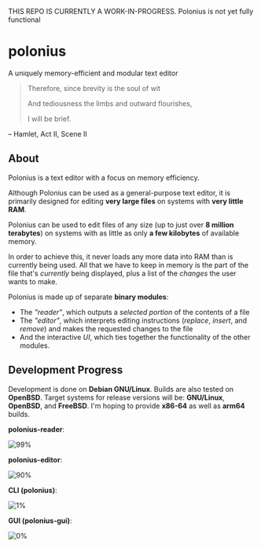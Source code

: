 THIS REPO IS CURRENTLY A WORK-IN-PROGRESS. Polonius is not yet fully functional

# polonius
A uniquely memory-efficient and modular text editor


> Therefore, since brevity is the soul of wit
> 
> And tediousness the limbs and outward flourishes,
> 
> I will be brief.
> 
  – Hamlet, Act II, Scene II

## About
Polonius is a text editor with a focus on memory efficiency.

Although Polonius can be used as a general-purpose text editor, it is primarily designed for editing **very large files** on systems with **very little RAM**.

Polonius can be used to edit files of any size (up to just over **8 million terabytes**) on systems with as little as only **a few kilobytes** of available memory.

In order to achieve this, it never loads any more data into RAM than is currently being used. All that we have to keep in memory is the part of the file that's *currently* being displayed, plus a list of the *changes* the user wants to make.

Polonius is made up of separate **binary modules**:
  - The *"reader"*, which outputs a *selected portion* of the contents of a file
  - The *"editor"*, which interprets editing instructions (*replace*, *insert*, and *remove*) and makes the requested changes to the file
  - And the interactive *UI*, which ties together the functionality of the other modules.


## Development Progress
Development is done on **Debian GNU/Linux**. Builds are also tested on **OpenBSD**. Target systems for release versions will be: **GNU/Linux**, **OpenBSD**, and **FreeBSD**. I'm hoping to provide **x86-64** as well as **arm64** builds.

**polonius-reader**:

  ![99%](https://progress-bar.dev/99)
  

**polonius-editor**:

  ![90%](https://progress-bar.dev/90)
  

**CLI (polonius)**:

  ![1%](https://progress-bar.dev/1)
  

**GUI (polonius-gui)**:

  ![0%](https://progress-bar.dev/0)
